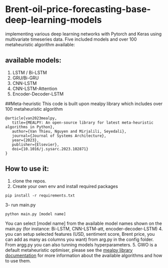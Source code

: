 # Brent-oil-price-forecasting-base-deep-learning-models
implementing various deep learning networks with Pytorch and Keras using multivariate timeseries data.
Five included models and over 100 metaheuristic algorithm available:
## available models:
1. LSTM / Bi-LSTM
2. GRU/Bi-GRU
3. CNN-LSTM
4. CNN-LSTM-Attention
5. Encoder-Decoder-LSTM

##Meta-heuristic 
This code is built upon mealpy library which includes over 100 metaheuristic algorithm
```
@article{van2023mealpy,
   title={MEALPY: An open-source library for latest meta-heuristic algorithms in Python},
   author={Van Thieu, Nguyen and Mirjalili, Seyedali},
   journal={Journal of Systems Architecture},
   year={2023},
   publisher={Elsevier},
   doi={10.1016/j.sysarc.2023.102871}
}
```
## How to use it:
1. clone the repos.
2. Create your own env and install required packages
```
pip install -r requirements.txt
```
3- run main.py 
```
python main.py [model name]
```
You can select [model name] from the available model names shown on the main.py (for instance: Bi-LSTM, CNN-LSTM-att, encoder-decoder-LSTM)
4. you can setup selected features (USD, sentiment score, Brent price, you can add as many as columns you want) from arg.py in the config folder. From argg.py you can also tunning models hyperparameters.
5. GWO is a default metaheuristic optimiser, please see the [mealpy library documentation](https://mealpy.readthedocs.io/en/latest/index.html) for more information about the available algorithms and how to use them. 
